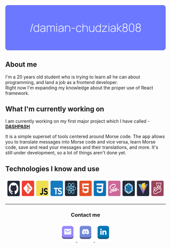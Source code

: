 <img src="banner-01.png"></img>

## About me
I'm a 20 years old student who is trying to learn all he can about programming, and land a job as a frontend developer. <br/>
Right now I'm expanding my knowledge about the proper use of React framework.

## What I'm currently working on
I am currently working on my first major project which I have called - [**DASHPASH**](https://github.com/damian-chudziak808/dashpash)<br>

It is a simple superset of tools centered around Morse code.
The app allows you to translate messages into Morse code and vice versa, learn Morse code, save and read your messages and their translations, and more.
It's still under development, so a lot of things aren't done yet.

## Technologies I know and use
<p align="center">
    <img  height="64px" src="stack-01.png"></img>
</p>

___
<h3 align="center">Contact me</h3>

<p align="center">
    <a href="mailto:damian.chudziak808@gmail.com">
    <img src="email-button.png"></img>
</a>
<a href="https://discord.com/users/750971983226863666">
    <img src="discord-button.png"></img>
</a>
<a href="https://www.linkedin.com/in/damian-chudziak-501287248/">
    <img src="linked-button.png"></img>
</a>
</p>

